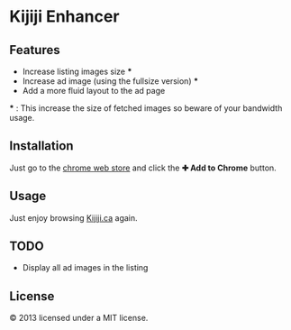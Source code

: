 # Kijiji Enhancer

## Features

- Increase listing images size __*__
- Increase ad image (using the fullsize version) __*__ 
- Add a more fluid layout to the ad page

__*__ : This increase the size of fetched images so beware of your bandwidth usage.

## Installation

Just go to the [chrome web store](https://chrome.google.com/webstore/detail/kijijica-enhancer/milbijkclehoicmkjkaogiobhhpalokf) and click the **✚ Add to Chrome** button.


## Usage

Just enjoy browsing [Kijiji.ca](http://kijiji.ca) again.


## TODO

* Display all ad images in the listing

## License

© 2013 licensed under a MIT license.
